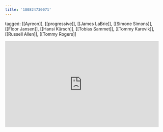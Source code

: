 ```yaml
---
title: '180824730071'
---
```

tagged: [[Ayreon]], [[progressive]], [[James LaBrie]], [[Simone Simons]], [[Floor Jansen]], [[Hansi Kürsch]], [[Tobias Sammet]], [[Tommy Karevik]], [[Russell Allen]], [[Tommy Rogers]]
<iframe allow="accelerometer; autoplay; clipboard-write; encrypted-media; gyroscope; picture-in-picture" allowfullscreen="" frameborder="0" height="281" id="youtube_iframe" src="https://www.youtube.com/embed/oFuMKdrzPqU?feature=oembed&amp;enablejsapi=1&amp;origin=https://safe.txmblr.com&amp;wmode=opaque" width="500"></iframe>